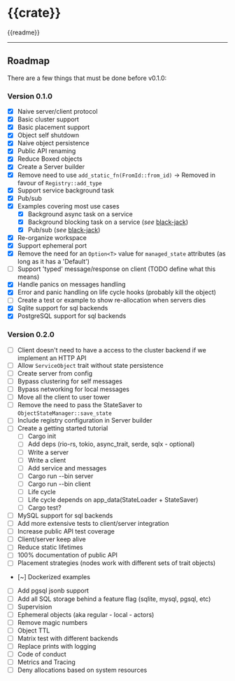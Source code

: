 # {{crate}}

{{readme}}

---

## Roadmap

There are a few things that must be done before v0.1.0:

### Version 0.1.0

- [x] Naive server/client protocol
- [x] Basic cluster support
- [x] Basic placement support
- [x] Object self shutdown
- [x] Naive object persistence
- [x] Public API renaming
- [x] Reduce Boxed objects
- [x] Create a Server builder
- [x] Remove need to use `add_static_fn(FromId::from_id)` -> Removed in favour of `Registry::add_type`
- [x] Support service background task
- [x] Pub/sub
- [x] Examples covering most use cases
  - [x] Background async task on a service
  - [x] Background blocking task on a service (_see_ [black-jack](./examples/black-jack))
  - [x] Pub/sub (_see_ [black-jack](./examples/black-jack))
- [x] Re-organize workspace
- [x] Support ephemeral port
- [x] Remove the need for an `Option<T>` value for `managed_state` attributes (as long as it has a 'Default')
- [ ] Support 'typed' message/response on client (TODO define what this means)
- [x] Handle panics on messages handling
- [x] Error and panic handling on life cycle hooks (probably kill the object)
- [ ] Create a test or example to show re-allocation when servers dies
- [x] Sqlite support for sql backends
- [x] PostgreSQL support for sql backends

### Version 0.2.0

- [ ] Client doesn't need to have a access to the cluster backend if we implement an HTTP API
- [ ] Allow `ServiceObject` trait without state persistence
- [ ] Create server from config
- [ ] Bypass clustering for self messages
- [ ] Bypass networking for local messages
- [ ] Move all the client to user tower
- [ ] Remove the need to pass the StateSaver to `ObjectStateManager::save_state`
- [ ] Include registry configuration in Server builder
- [ ] Create a getting started tutorial
  - [ ] Cargo init
  - [ ] Add deps (rio-rs, tokio, async_trait, serde, sqlx - optional)
  - [ ] Write a server
  - [ ] Write a client
  - [ ] Add service and messages
  - [ ] Cargo run --bin server
  - [ ] Cargo run --bin client
  - [ ] Life cycle
  - [ ] Life cycle depends on app_data(StateLoader + StateSaver)
  - [ ] Cargo test?
- [ ] MySQL support for sql backends
- [ ] Add more extensive tests to client/server integration
- [ ] Increase public API test coverage
- [ ] Client/server keep alive
- [ ] Reduce static lifetimes
- [ ] 100% documentation of public API
- [ ] Placement strategies (nodes work with different sets of trait objects)
- [~] Dockerized examples
- [ ] Add pgsql jsonb support
- [ ] Add all SQL storage behind a feature flag (sqlite, mysql, pgsql, etc)
- [ ] Supervision
- [ ] Ephemeral objects (aka regular - local - actors)
- [ ] Remove magic numbers
- [ ] Object TTL
- [ ] Matrix test with different backends
- [ ] Replace prints with logging
- [ ] Code of conduct
- [ ] Metrics and Tracing
- [ ] Deny allocations based on system resources
